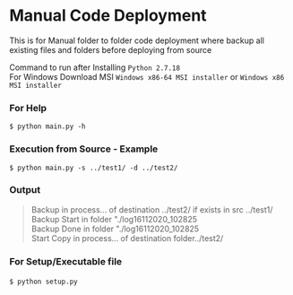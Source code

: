 # Manual Code Deployment
This is for Manual folder to folder code deployment where backup all existing files and folders before deploying from source 

Command to run after Installing `Python 2.7.18` <br>
For Windows
Download MSI `Windows x86-64 MSI installer` or `Windows x86 MSI installer`
### For Help 
`$ python main.py -h`

### Execution from Source - Example
`$ python main.py -s ../test1/ -d ../test2/`

### Output 
>Backup in process... of destination ../test2/ if exists in src ../test1/ <br>
Backup Start in folder "./log16112020_102825 <br>
Backup Done in folder "./log16112020_102825 <br>
Start Copy in process... of destination folder../test2/ <br>


### For Setup/Executable file

`$ python setup.py` 


